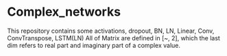 # Complex_networks
This repository contains some activations, dropout, BN, LN, Linear, Conv, ConvTranspose, LSTM(LN)
All of Matrix are defined in [~, 2], which the last dim refers to real part and imaginary part of a complex value.
